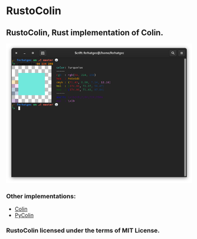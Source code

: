 # RustoColin
## RustoColin, Rust implementation of Colin.

![Turquoise hmm.](resources/window.png)

### Other implementations:
 * [Colin](https://github.com/ferhatgec/colin)
 * [PyColin](https://github.com/ferhatgec/pycolin)

### RustoColin licensed under the terms of MIT License.
